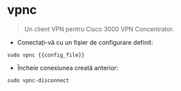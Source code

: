 # vpnc

> Un client VPN pentru Cisco 3000 VPN Concentrator.

- Conectați-vă cu un fișier de configurare definit:

`sudo vpnc {{config_file}}`

- Încheie conexiunea creată anterior:

`sudo vpnc-disconnect`
